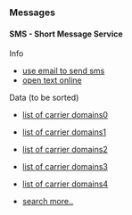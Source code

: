 ### Messages

#### SMS - Short Message Service

Info

- [use email to send sms](https://www.howtogeek.com/howto/27051/use-email-to-send-text-messages-sms-to-mobile-phones-for-free/)
- [open text online](https://www.opentextingonline.com/emailtotext.aspx)

Data (to be sorted)

- [list of carrier domains0](https://www.sweetnam.eu/index.php/List_of_Internet_to_SMS_gateways)
- [list of carrier domains1](https://kb.sandisk.com/app/answers/detail/a_id/17056/~/list-of-mobile-carrier-gateway-addresses)
- [list of carrier domains2](https://avtech.com/articles/138/list-of-email-to-sms-addresses/)
- [list of carrier domains3](https://themacadmin.com/2013/07/01/email-to-sms-gateways/)
- [list of carrier domains4](http://smsemailgateway.com/)

- [search more..](https://www.google.com/search?q=sms+carrier+domains&client=firefox-b-ab&ei=BXVlW-60Os7OwAK1yKPgCQ&start=10&sa=N&biw=1920&bih=952)
